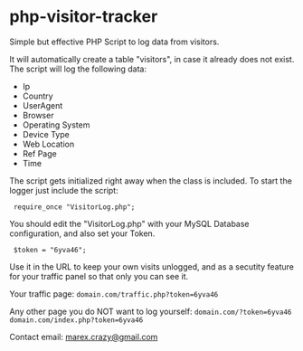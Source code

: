 # php-visitor-tracker
Simple but effective PHP Script to log data from visitors.

It will automatically create a table "visitors", in case it already does not exist. The script will log the following data:
- Ip
- Country
- UserAgent
- Browser
- Operating System
- Device Type
- Web Location
- Ref Page
- Time

The script gets initialized right away when the class is included. To start the logger just include the script:

``
require_once "VisitorLog.php";``

You should edit the "VisitorLog.php" with your MySQL Database configuration, and also set your Token.

``
$token = "6yva46";``

Use it in the URL to keep your own visits unlogged, and as a secutity feature for your traffic panel so that only you can see it.

Your traffic page: ``domain.com/traffic.php?token=6yva46``

Any other page you do NOT want to log yourself: ``domain.com/?token=6yva46`` ``domain.com/index.php?token=6yva46``



Contact email: marex.crazy@gmail.com
